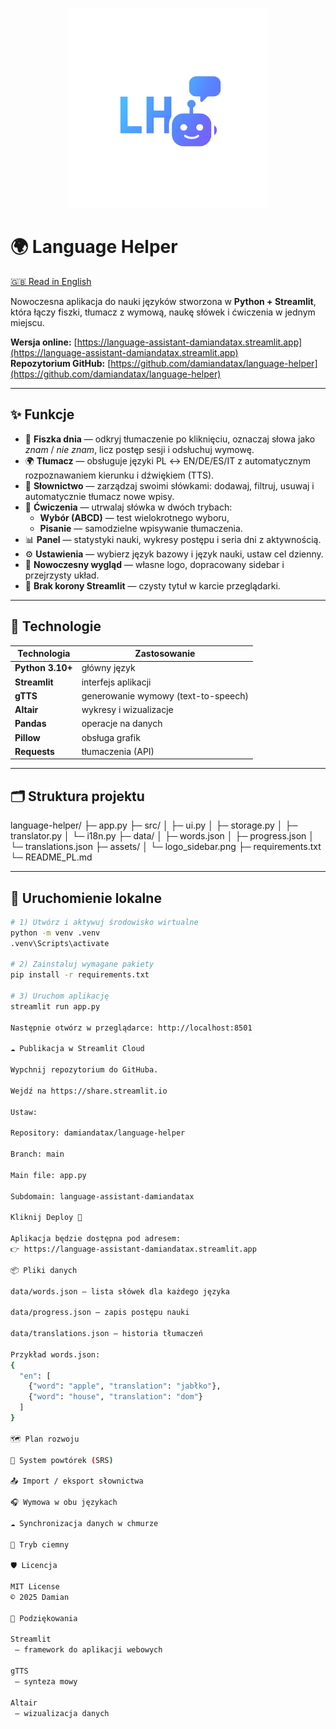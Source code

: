 <p align="center">
  <img src="assets/logo_sidebar.png" alt="Language Helper Logo" width="320"/>
</p>

# 🌍 Language Helper

[🇬🇧 Read in English](README.md)

Nowoczesna aplikacja do nauki języków stworzona w **Python + Streamlit**, która łączy fiszki, tłumacz z wymową, naukę słówek i ćwiczenia w jednym miejscu.

**Wersja online:** [https://language-assistant-damiandatax.streamlit.app](https://language-assistant-damiandatax.streamlit.app)  
**Repozytorium GitHub:** [https://github.com/damiandatax/language-helper](https://github.com/damiandatax/language-helper)

---

## ✨ Funkcje

- 🧠 **Fiszka dnia** — odkryj tłumaczenie po kliknięciu, oznaczaj słowa jako _znam_ / _nie znam_, licz postęp sesji i odsłuchuj wymowę.
- 🌍 **Tłumacz** — obsługuje języki PL ↔ EN/DE/ES/IT z automatycznym rozpoznawaniem kierunku i dźwiękiem (TTS).
- 🧱 **Słownictwo** — zarządzaj swoimi słówkami: dodawaj, filtruj, usuwaj i automatycznie tłumacz nowe wpisy.
- 📝 **Ćwiczenia** — utrwalaj słówka w dwóch trybach:
  - **Wybór (ABCD)** — test wielokrotnego wyboru,
  - **Pisanie** — samodzielne wpisywanie tłumaczenia.
- 📊 **Panel** — statystyki nauki, wykresy postępu i seria dni z aktywnością.
- ⚙️ **Ustawienia** — wybierz język bazowy i język nauki, ustaw cel dzienny.
- 🎨 **Nowoczesny wygląd** — własne logo, dopracowany sidebar i przejrzysty układ.
- 👑 **Brak korony Streamlit** — czysty tytuł w karcie przeglądarki.

---

## 🧰 Technologie

| Technologia | Zastosowanie |
|--------------|---------------|
| **Python 3.10+** | główny język |
| **Streamlit** | interfejs aplikacji |
| **gTTS** | generowanie wymowy (text-to-speech) |
| **Altair** | wykresy i wizualizacje |
| **Pandas** | operacje na danych |
| **Pillow** | obsługa grafik |
| **Requests** | tłumaczenia (API) |

---

## 🗂 Struktura projektu

language-helper/
├─ app.py
├─ src/
│ ├─ ui.py
│ ├─ storage.py
│ ├─ translator.py
│ └─ i18n.py
├─ data/
│ ├─ words.json
│ ├─ progress.json
│ └─ translations.json
├─ assets/
│ └─ logo_sidebar.png
├─ requirements.txt
└─ README_PL.md

---

## 🚀 Uruchomienie lokalne

```bash
# 1) Utwórz i aktywuj środowisko wirtualne
python -m venv .venv
.venv\Scripts\activate

# 2) Zainstaluj wymagane pakiety
pip install -r requirements.txt

# 3) Uruchom aplikację
streamlit run app.py

Następnie otwórz w przeglądarce: http://localhost:8501

☁️ Publikacja w Streamlit Cloud

Wypchnij repozytorium do GitHuba.

Wejdź na https://share.streamlit.io

Ustaw:

Repository: damiandatax/language-helper

Branch: main

Main file: app.py

Subdomain: language-assistant-damiandatax

Kliknij Deploy 🚀

Aplikacja będzie dostępna pod adresem:
👉 https://language-assistant-damiandatax.streamlit.app

📦 Pliki danych

data/words.json — lista słówek dla każdego języka

data/progress.json — zapis postępu nauki

data/translations.json — historia tłumaczeń

Przykład words.json:
{
  "en": [
    {"word": "apple", "translation": "jabłko"},
    {"word": "house", "translation": "dom"}
  ]
}

🗺 Plan rozwoju

🔁 System powtórek (SRS)

📤 Import / eksport słownictwa

🎧 Wymowa w obu językach

☁️ Synchronizacja danych w chmurze

🌙 Tryb ciemny

🛡 Licencja

MIT License
© 2025 Damian

🙌 Podziękowania

Streamlit
 — framework do aplikacji webowych

gTTS
 — synteza mowy

Altair
 — wizualizacja danych